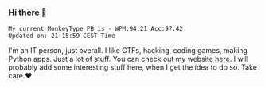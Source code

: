 ### Hi there 👋
<!-- PB START -->
```
My current MonkeyType PB is - WPM:94.21 Acc:97.42
Updated on: 21:15:59 CEST Time
```
<!-- PB END -->
I'm an IT person, just overall. I like CTFs, hacking, coding games, making Python apps. Just a lot of stuff.
You can check out my website [here](https://skill3472.github.io/).
I will probably add some interesting stuff here, when I get the idea to do so. Take care ❤️
